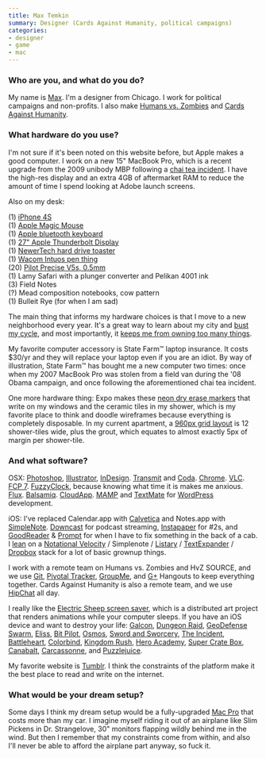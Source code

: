 ```yaml
---
title: Max Temkin
summary: Designer (Cards Against Humanity, political campaigns)
categories:
- designer
- game
- mac
---
```


### Who are you, and what do you do?

My name is [Max](http://maxistentialism.com/ "Max's website."). I'm a designer from Chicago. I work for political campaigns and non-profits. I also make [Humans vs. Zombies](http://humansvszombies.org/ "A social game played in real life.") and [Cards Against Humanity](http://www.cardsagainsthumanity.com/ "A card game for horrible people.").

### What hardware do you use?

I'm not sure if it's been noted on this website before, but Apple makes a good computer. I work on a new 15" MacBook Pro, which is a recent upgrade from the 2009 unibody MBP following a [chai tea incident](http://maxistentialist.tumblr.com/post/11092248162/this-morning-somebody-spilled-their-drink-on-my "Max's post about spilling tea on his laptop."). I have the high-res display and an extra 4GB of aftermarket RAM to reduce the amount of time I spend looking at Adobe launch screens.

Also on my desk:

(1) [iPhone 4S][iphone-4s]  
(1) [Apple Magic Mouse][magic-mouse]  
(1) [Apple bluetooth keyboard][keyboard]  
(1) [27" Apple Thunderbolt Display][thunderbolt-display]  
(1) [NewerTech hard drive toaster][voyager-q]  
(1) [Wacom Intuos pen thing][intuos]  
(20) [Pilot Precise V5s, 0.5mm][precise-v5]  
(1) Lamy Safari with a plunger converter and Pelikan 4001 ink  
(3) Field Notes  
(?) Mead composition notebooks, cow pattern  
(1) Bulleit Rye (for when I am sad)  

The main thing that informs my hardware choices is that I move to a new neighborhood every year. It's a great way to learn about my city and [bust my cycle](http://www.zefrank.com/theshow/archives/2006/09/092006.html "The zefrank video, 'bust that cycle.'"), and most importantly, it [keeps me from owning too many things](http://guynameddave.com/about-the-100-thing-challenge/ "A challenge to own less things.").

My favorite computer accessory is State Farm™ laptop insurance. It costs $30/yr and they will replace your laptop even if you are an idiot. By way of illustration, State Farm™ has bought me a new computer two times: once when my 2007 MacBook Pro was stolen from a field van during the '08 Obama campaign, and once following the aforementioned chai tea incident.

One more hardware thing: Expo makes these [neon dry erase markers][neon] that write on my windows and the ceramic tiles in my shower, which is my favorite place to think and doodle wireframes because everything is completely disposable. In my current apartment, a [960px grid layout][960-grid-system] is 12 shower-tiles wide, plus the grout, which equates to almost exactly 5px of margin per shower-tile.

### And what software?

OSX: [Photoshop][], [Illustrator][], [InDesign][]. [Transmit][] and [Coda][]. [Chrome][]. [VLC][]. [FCP 7][final-cut-pro]. [FuzzyClock][], because knowing what time it is makes me anxious. [Flux][f.lux]. [Balsamiq][mockups]. [CloudApp][]. [MAMP][] and [TextMate][] for [WordPress][] development.

iOS: I've replaced Calendar.app with [Calvetica][calvetica-ios] and Notes.app with [SimpleNote][simplenote-ios]. [Downcast][downcast-ios] for podcast streaming, [Instapaper][instapaper-ios] for #2s, and [GoodReader][goodreader-ios] & [Prompt][prompt-ios] for when I have to fix something in the back of a cab. I [lean](http://www.oreillynet.com/pub/a/JavaScript/2002/01/01/cory.html "An article on brains and blogging.") on a [Notational Velocity][notational-velocity] / Simplenote / [Listary][listary-ios] / [TextExpander][] / [Dropbox][] stack for a lot of basic grownup things.

I work with a remote team on Humans vs. Zombies and HvZ SOURCE, and we use [Git][], [Pivotal Tracker][pivotal-tracker], [GroupMe][], and [G+][google-plus] Hangouts to keep everything together. Cards Against Humanity is also a remote team, and we use [HipChat][] all day.

I really like the [Electric Sheep screen saver][electric-sheep], which is a distributed art project that renders animations while your computer sleeps. If you have an iOS device and want to destroy your life: [Galcon][galcon-ios], [Dungeon Raid][dungeon-raid-ios], [GeoDefense Swarm][geodefense-swarm-ios], [Eliss][eliss-ios], [Bit Pilot][bit-pilot-ios], [Osmos][osmos-ios], [Sword and Sworcery][sword-and-sworcery-ios], [The Incident][the-incident-ios], [Battleheart][battleheart-ios], [Colorbind][colorbind-ios], [Kingdom Rush][kingdom-rush-ios], [Hero Academy][hero-academy-ios], [Super Crate Box][super-crate-box-ios], [Canabalt][canabalt-ios], [Carcassonne][carcassonne-ios], and [Puzzlejuice][puzzlejuice-ios].

My favorite website is [Tumblr][]. I think the constraints of the platform make it the best place to read and write on the internet.

### What would be your dream setup?

Some days I think my dream setup would be a fully-upgraded [Mac Pro][mac-pro] that costs more than my car. I imagine myself riding it out of an airplane like Slim Pickens in Dr. Strangelove, 30" monitors flapping wildly behind me in the wind. But then I remember that my constraints come from within, and also I'll never be able to afford the airplane part anyway, so fuck it.

[960-grid-system]: https://960.gs/ "A design system for streamlining web design and prototyping."
[battleheart-ios]: https://itunes.apple.com/us/app/battleheart/id394057299 "An RPG/action hero game."
[bit-pilot-ios]: http://bitpilotgame.com/ "A spaceship game."
[calvetica-ios]: https://mysterioustrousers.com/calvetica "An alternate calendar app."
[canabalt-ios]: http://www.canabalt.com/ "A side-scrolling parkour game for the iPhone."
[carcassonne-ios]: https://carcassonneapp.com/ "A tile game."
[chrome]: https://www.google.com/intl/en/chrome/browser/ "A WebKit-based browser, where each tab runs in its own thread."
[cloudapp]: https://www.getcloudapp.com/ "A cloud-based file sharing menubar app for Mac OS X."
[coda]: https://panic.com/coda/ "A single-window HTML/web tool for the Mac."
[colorbind-ios]: https://itunes.apple.com/us/app/colorbind/id356126423 "A puzzle game."
[downcast-ios]: http://www.downcastapp.com/ "An app for downloading podcasts."
[dropbox]: https://www.dropbox.com/ "Online syncing and storage."
[dungeon-raid-ios]: https://itunes.apple.com/us/app/dungeon-raid/id403090531 "A strategy/RPG matching game."
[electric-sheep]: https://electricsheep.org/ "An abstract collaborative screen saver."
[eliss-ios]: https://itunes.apple.com/us/app/eliss/id306950009 "A clever little game for the iPhone."
[f.lux]: https://justgetflux.com/ "A tool to make the colour of your screen adapt to the current time of day."
[final-cut-pro]: https://en.wikipedia.org/wiki/Final_Cut_Pro "A nonlinear video editor."
[fuzzyclock]: http://osx.iusethis.com/app/fuzzyclock "A Mac menubar clock that shows the time in relative terms."
[galcon-ios]: https://itunes.apple.com/us/app/galcon/id285820845 "A space action strategy game."
[geodefense-swarm-ios]: https://itunes.apple.com/us/app/geodefense-swarm/id326563285 "A unique tower defense game."
[git]: https://git-scm.com/ "A version control system."
[goodreader-ios]: http://goodreader.com/ "A PDF reader for the iPad."
[google-plus]: https://en.wikipedia.org/wiki/Google%2B "A social network."
[groupme]: https://groupme.com/ "A group messaging system."
[hero-academy-ios]: https://itunes.apple.com/us/app/hero-academy/id488156323 "A multiplayer fantasy battle game."
[hipchat]: https://www.hipchat.com/ "A hosted IM and file service."
[illustrator]: https://www.adobe.com/products/illustrator.html "A vector graphics editor."
[indesign]: https://www.adobe.com/products/indesign.html "A desktop/web publishing application."
[instapaper-ios]: https://www.instapaper.com/iphone "An iPhone app for reading Instapaper saved pages."
[intuos]: https://www.wacom.com/en-us/products/pen-tablets/intuos "A pen tablet."
[iphone-4s]: https://en.wikipedia.org/wiki/IPhone_4S "A smartphone."
[keyboard]: https://www.apple.com/keyboard/ "The keyboard."
[kingdom-rush-ios]: https://itunes.apple.com/us/app/kingdom-rush/id489265199 "A fantasy action game."
[listary-ios]: http://listaryapp.com/ "A list app that supports Simplenote."
[mac-pro]: https://www.apple.com/mac-pro/ "The Intel-based Mac tower computer."
[magic-mouse]: https://www.apple.com/magicmouse/ "A multi-touch mouse."
[mamp]: https://www.mamp.info/en/ "A one-click Mac solution for Apache, MySQL, PHP."
[mockups]: https://balsamiq.com/products/mockups/ "Drawing-like mockup software."
[neon]: https://www.expomarkers.com/markers/neon "Neon markers."
[notational-velocity]: http://notational.net/ "A clever note-taking app for the Mac."
[osmos-ios]: https://itunes.apple.com/us/app/osmos/id382991304 "A physics-based game."
[photoshop]: https://www.adobe.com/products/photoshop.html "A bitmap image editor."
[pivotal-tracker]: https://www.pivotaltracker.com/ "A project management service."
[precise-v5]: https://www.amazon.com/Pilot-Precise-Stick-Rolling-Extra/dp/B00006IEBI "A pen."
[prompt-ios]: https://itunes.apple.com/us/app/prompt/id421507115 "An SSH client for iOS."
[puzzlejuice-ios]: https://itunes.apple.com/us/app/puzzlejuice/id457273926 "A puzzlegame that will hurt your brain."
[simplenote-ios]: https://itunes.apple.com/us/app/simplenote/id289429962 "A note app with cloud syncing."
[super-crate-box-ios]: https://itunes.apple.com/us/app/super-crate-box/id483025428 "A retro-inspired platformer."
[sword-and-sworcery-ios]: http://www.swordandsworcery.com/ "A pixelated adventure game for iOS."
[textexpander]: https://smilesoftware.com/textexpander "A Mac app for adding custom abbreviations for often-used text."
[textmate]: https://macromates.com/ "A text editor for the Mac."
[the-incident-ios]: https://itunes.apple.com/us/app/the-incident/id385533456 "A game of dodging falling objects."
[thunderbolt-display]: https://www.apple.com/displays/ "A Thunderbolt-powered monitor."
[transmit]: https://panic.com/transmit/ "An FTP/SFTP client for the Mac."
[tumblr]: https://www.tumblr.com/ "An online personal publishing platform."
[vlc]: http://www.videolan.org/vlc/ "An open-source media player."
[voyager-q]: https://www.newertech.com/products/voyagerq.php "A hard drive docking system."
[wordpress]: https://wordpress.com/ "Weblog publishing software."
